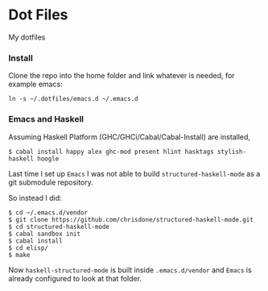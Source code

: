 # Dot Files

My dotfiles

### Install

Clone the repo into the home folder and link whatever is needed, for example emacs:

`ln -s ~/.dotfiles/emacs.d ~/.emacs.d`

### Emacs and Haskell

Assuming Haskell Platform (GHC/GHCi/Cabal/Cabal-Install) are installed,

    $ cabal install happy alex ghc-mod present hlint hasktags stylish-haskell hoogle


Last time I set up `Emacs` I was not able to build `structured-haskell-mode` as a git submodule repository.

So instead I did:

    $ cd ~/.emacs.d/vendor
    $ git clone https://github.com/chrisdone/structured-haskell-mode.git
    $ cd structured-haskell-mode
    $ cabal sandbox init
    $ cabal install
    $ cd elisp/
    $ make

Now `haskell-structured-mode` is built inside `.emacs.d/vendor` and `Emacs` is already configured to look at that folder.